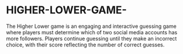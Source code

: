 # HIGHER-LOWER-GAME-
The Higher Lower game is an engaging and interactive guessing game where players must determine which of two social media accounts has more followers. Players continue guessing until they make an incorrect choice, with their score reflecting the number of correct guesses.
